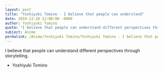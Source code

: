```yaml
---
layout: post
title: "Yoshiyuki Tomino - I believe that people can understand"
date: 2024-12-28 12:00:00 -0000
author: Yoshiyuki Tomino
quote: "I believe that people can understand different perspectives through storytelling."
subject: Anime
permalink: /Anime/Yoshiyuki Tomino/Yoshiyuki Tomino - I believe that people can understand
---
```


I believe that people can understand different perspectives through storytelling.

- Yoshiyuki Tomino
